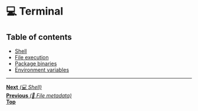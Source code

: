 # 💻 Terminal

## Table of contents

- [Shell](shell.md)
- [File execution](file_execution.md)
- [Package binaries](package_binaries.md)
- [Environment variables](environment_variables.md)

<hr>

[**Next** _(💻 Shell)_](shell.md)<br>
[**Previous** _(📂 File metadata)_](../3_filesystem/file_metadata.md)<br>
[**Top**](../../README.md#table-of-contents)<br>
